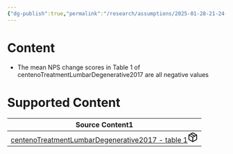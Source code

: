 ```yaml
---
{"dg-publish":true,"permalink":"/research/assumptions/2025-01-28-21-24-43/","updated":"2025-01-28T21:24:43-05:00"}
---
```


# Content
- The mean NPS change scores in Table 1 of centenoTreatmentLumbarDegenerative2017 are all negative values
# Supported Content
<div><table class="dataview table-view-table"><thead class="table-view-thead"><tr class="table-view-tr-header"><th class="table-view-th"><span>Source Content</span><span class="dataview small-text">1</span></th></tr></thead><tbody class="table-view-tbody"><tr><td><span><a data-tooltip-position="top" aria-label="Research/Source Content/centenoTreatmentLumbarDegenerative2017 - table 1.md" data-href="Research/Source Content/centenoTreatmentLumbarDegenerative2017 - table 1.md" href="Research/Source Content/centenoTreatmentLumbarDegenerative2017 - table 1.md" class="internal-link" target="_blank" rel="noopener nofollow" fileclass-name="Research Links">centenoTreatmentLumbarDegenerative2017 - table 1</a><a class="metadata-menu fileclass-icon"><svg xmlns="http://www.w3.org/2000/svg" width="24" height="24" viewBox="0 0 24 24" fill="none" stroke="currentColor" stroke-width="2" stroke-linecap="round" stroke-linejoin="round" class="svg-icon lucide-package"><path d="m7.5 4.27 9 5.15"></path><path d="M21 8a2 2 0 0 0-1-1.73l-7-4a2 2 0 0 0-2 0l-7 4A2 2 0 0 0 3 8v8a2 2 0 0 0 1 1.73l7 4a2 2 0 0 0 2 0l7-4A2 2 0 0 0 21 16Z"></path><path d="m3.3 7 8.7 5 8.7-5"></path><path d="M12 22V12"></path></svg></a></span></td></tr></tbody></table></div>

